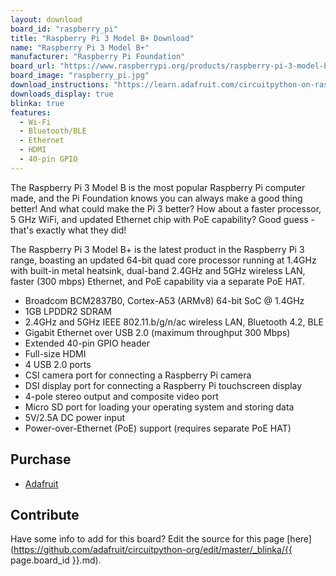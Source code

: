 ```yaml
---
layout: download
board_id: "raspberry_pi"
title: "Raspberry Pi 3 Model B+ Download"
name: "Raspberry Pi 3 Model B+"
manufacturer: "Raspberry Pi Foundation"
board_url: "https://www.raspberrypi.org/products/raspberry-pi-3-model-b-plus/"
board_image: "raspberry_pi.jpg"
download_instructions: "https://learn.adafruit.com/circuitpython-on-raspberrypi-linux/installing-circuitpython-on-raspberry-pi"
downloads_display: true
blinka: true
features:
  - Wi-Fi
  - Bluetooth/BLE
  - Ethernet
  - HDMI
  - 40-pin GPIO
---
```


The Raspberry Pi 3 Model B is the most popular Raspberry Pi computer made, and the Pi Foundation knows you can always make a good thing better! And what could make the Pi 3 better? How about a faster processor, 5 GHz WiFi, and updated Ethernet chip with PoE capability? Good guess - that's exactly what they did!

The Raspberry Pi 3 Model B+ is the latest product in the Raspberry Pi 3 range, boasting an updated 64-bit quad core processor running at 1.4GHz with built-in metal heatsink, dual-band 2.4GHz and 5GHz wireless LAN, faster (300 mbps) Ethernet, and PoE capability via a separate PoE HAT.

- Broadcom BCM2837B0, Cortex-A53 (ARMv8) 64-bit SoC @ 1.4GHz
- 1GB LPDDR2 SDRAM
- 2.4GHz and 5GHz IEEE 802.11.b/g/n/ac wireless LAN, Bluetooth 4.2, BLE
- Gigabit Ethernet over USB 2.0 (maximum throughput 300 Mbps)
- Extended 40-pin GPIO header
- Full-size HDMI
- 4 USB 2.0 ports
- CSI camera port for connecting a Raspberry Pi camera
- DSI display port for connecting a Raspberry Pi touchscreen display
- 4-pole stereo output and composite video port
- Micro SD port for loading your operating system and storing data
- 5V/2.5A DC power input
- Power-over-Ethernet (PoE) support (requires separate PoE HAT)

## Purchase
* [Adafruit](https://www.adafruit.com/product/3775)

## Contribute

Have some info to add for this board? Edit the source for this page [here](https://github.com/adafruit/circuitpython-org/edit/master/_blinka/{{ page.board_id }}.md).
